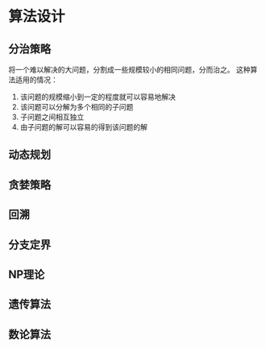 # 算法设计

## 分治策略
将一个难以解决的大问题，分割成一些规模较小的相同问题，分而治之。
这种算法适用的情况：
1. 该问题的规模缩小到一定的程度就可以容易地解决
1. 该问题可以分解为多个相同的子问题
1. 子问题之间相互独立
1. 由子问题的解可以容易的得到该问题的解



## 动态规划

## 贪婪策略

## 回溯

## 分支定界

## NP理论

## 遗传算法

## 数论算法